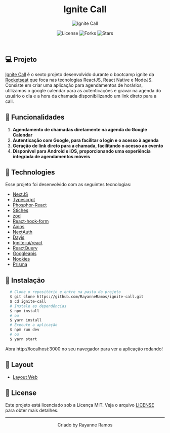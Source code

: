 <h1 align='center'>Ignite Call</h1>

<p align='center'>
  <img src='https://github.com/RayanneRamos/letmeask-baseteste/assets/43352880/cd534f2a-98f8-4f7a-9a23-e4bbc3c8ca44' alt='Ignite Call' />
</p>

<p  align='center'>
  <img src='https://img.shields.io/badge/license-MIT-%23835afd' alt='License' />
  <img src='https://img.shields.io/badge/forks-MIT-%23835afd' alt='Forks' />
  <img src='https://img.shields.io/badge/stars-MIT-%23835afd' alt='Stars' />
</p>

<br>

## 💻 Projeto

[Ignite Call](https://ignite-call-ed1v2eylg-rayanneramos.vercel.app/) é o sexto projeto desenvolvido durante o bootcamp ignite da [Rocketseat](https://www.rocketseat.com.br/) que foca nas tecnologias ReactJS, React Native e NodeJS. Consiste em criar uma aplicação para agendamentos de horários, utilizamos o google calendar para as autenticações e gravar na agenda do usuário o dia e a hora da chamada disponibilizando um link direto para a call.

## 🌟 Funcionalidades

1. **Agendamento de chamadas diretamente na agenda do Google Calendar** 
2. **Autenticação com Google, para facilitar o login e o acesso à agenda** 
3. **Geração de link direto para a chamada, facilitando o acesso ao evento**
4. **Disponível para Android e iOS, proporcionando uma experiência integrada de agendamentos móveis**

## 🧪 Technologies

Esse projeto foi desenvolvido com as seguintes tecnologias:

- [NextJS](https://nextjs.org/)
- [Typescript](https://www.typescriptlang.org/)
- [Phosphor-React](https://phosphoricons.com/)
- [Stiches](https://www.styled-components.com/)
- [zod](https://github.com/colinhacks/zod)
- [React-hook-form](https://react-hook-form.com/)
- [Axios](https://axios-http.com/ptbr/docs/intro)
- [NextAuth](https://next-auth.js.org/)
- [Dayjs](https://day.js.org/)
- [Ignite-ui/react](https://www.npmjs.com/package/igniteui-react)
- [ReactQuery](https://tanstack.com/query/v3/)
- [Googleapis](https://www.npmjs.com/package/googleapis)
- [Nookies](https://www.npmjs.com/package/nookies)
- [Prisma](https://www.prisma.io/)

## 🚀 Instalação

```bash
  # Clone o repositório e entre na pasta do projeto
  $ git clone https://github.com/RayanneRamos/ignite-call.git
  $ cd ignite-call
  # Instale as dependências
  $ npm install
  # ou
  $ yarn install
  # Execute a aplicação
  $ npm run dev
  # ou
  $ yarn start
```

Abra http://localhost:3000 no seu navegador para ver a aplicação rodando!

## 🔖 Layout

- [Layout Web](<https://www.figma.com/file/q4Qpp6C2fH5hY2q7qOs4Uv/Ignite-Call-(Community)?type=design&node-id=0%3A1&t=i7dAldxYFL2d1BOy-1>)

## 📝 License

Este projeto está licenciado sob a Licença MIT. Veja o arquivo [LICENSE](LICENSE) para obter mais detalhes.

---

<p align='center'>Criado by Rayanne Ramos</p>
